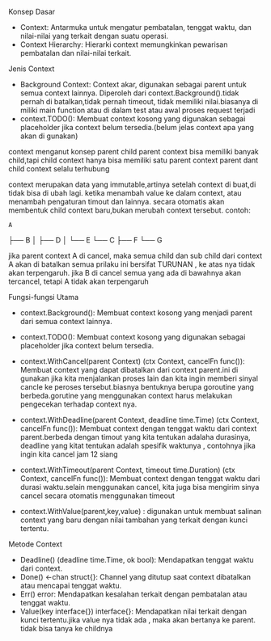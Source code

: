 Konsep Dasar
- Context: Antarmuka untuk mengatur pembatalan, tenggat waktu, dan nilai-nilai yang terkait dengan suatu operasi.
- Context Hierarchy: Hierarki context memungkinkan pewarisan pembatalan dan nilai-nilai terkait.

Jenis Context
- Background Context: Context akar, digunakan sebagai parent untuk semua context lainnya. Diperoleh dari context.Background().tidak pernah di batalkan,tidak pernah timeout, tidak memiliki nilai.biasanya di miliki main function atau di dalam test atau awal proses request terjadi
- context.TODO(): Membuat context kosong yang digunakan sebagai placeholder jika context belum tersedia.(belum jelas context apa yang akan di gunakan)

context menganut konsep parent child
parent context bisa memiliki banyak child,tapi child context hanya bisa memiliki satu parent context
parent dant child context selalu terhubung

context merupakan data yang immutable,artinya setelah context di buat,di tidak bisa di ubah lagi.
ketika menambah value ke dalam context, atau menambah pengaturan timout dan lainnya. secara otomatis akan membentuk child context baru,bukan merubah context tersebut.
contoh:

    A
   ├── B
   │   ├── D
   │   └── E
   └── C
       ├── F
       └── G

jika parent context A di cancel, maka semua child dan sub child dari context A akan di batalkan
semua prilaku ini bersifat TURUNAN , ke atas nya tidak akan terpengaruh.
jika B di cancel semua yang ada di bawahnya akan tercancel, tetapi A tidak akan terpengaruh

Fungsi-fungsi Utama
- context.Background(): Membuat context kosong yang menjadi parent dari semua context lainnya.
- context.TODO(): Membuat context kosong yang digunakan sebagai placeholder jika context belum tersedia.
  
- context.WithCancel(parent Context) (ctx Context, cancelFn func()): Membuat context yang dapat dibatalkan dari context parent.ini di gunakan jika kita menjalankan proses lain dan kita ingin memberi sinyal cancle ke peroses tersebut.biasnya bentuknya berupa goroutine yang berbeda.gorutine yang menggunakan context harus melakukan pengecekan terhadap context nya.

- context.WithDeadline(parent Context, deadline time.Time) (ctx Context, cancelFn func()): Membuat context dengan tenggat waktu dari context parent.berbeda dengan timout yang kita tentukan adalaha durasinya, deadline yang kitat tentukan adalah spesifik waktunya , contohnya jika ingin kita cancel jam 12 siang
  
- context.WithTimeout(parent Context, timeout time.Duration) (ctx Context, cancelFn func()): Membuat context dengan tenggat waktu dari durasi waktu.selain menggunakan cancel, kita juga bisa mengirim sinya cancel secara otomatis menggunakan timeout
  
- context.WithValue(parent,key,value) : digunakan untuk membuat salinan context yang baru dengan nilai tambahan yang terkait dengan kunci tertentu.
  
Metode Context
- Deadline() (deadline time.Time, ok bool): Mendapatkan tenggat waktu dari context.
- Done() <-chan struct{}: Channel yang ditutup saat context dibatalkan atau mencapai tenggat waktu.
- Err() error: Mendapatkan kesalahan terkait dengan pembatalan atau tenggat waktu.
- Value(key interface{}) interface{}: Mendapatkan nilai terkait dengan kunci tertentu.jika value nya tidak ada , maka akan bertanya ke parent. tidak bisa tanya ke childnya